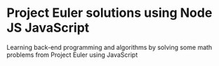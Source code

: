 # Project Euler solutions using Node JS JavaScript 
Learning back-end programming and algorithms by solving some math problems from Project Euler using JavaScript
